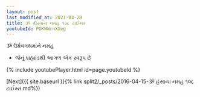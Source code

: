 ```yaml
---
layout: post
last_modified_at: 2021-03-29
title: ૐ વીરતાય નમહ ૧૦૮ ટાઈમ્સ
youtubeId: PGKWWrnXXeg
---
```

 
 
 ૐ ઉર્ધવગથમાંને નમહ  
 
 -  જેનું બ્રહ્માંડથી આગળ એક સ્વરૂપ છે 
 
  
 
  
 
 
 
 
 
 


{% include youtubePlayer.html id=page.youtubeId %}
 
[Next]({{ site.baseurl }}{% link  split2/_posts/2016-04-15-ૐ હંસાયા નમહ ૧૦૮ ટાઈમ્સ.md%})
 
